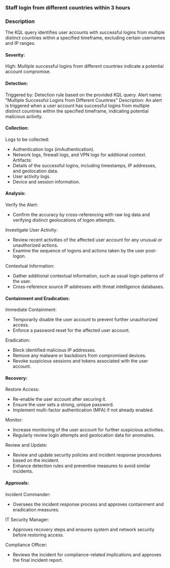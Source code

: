 ### Staff login from different countries within 3 hours

### Description
The KQL query identifies user accounts with successful logins from multiple distinct countries within a specified timeframe, excluding certain usernames and IP ranges.

#### Severity:
High: Multiple successful logins from different countries indicate a potential account compromise.

#### Detection:
Triggered by: Detection rule based on the provided KQL query.
Alert name: "Multiple Successful Logins from Different Countries"
Description: An alert is triggered when a user account has successful logins from multiple distinct countries within the specified timeframe, indicating potential malicious activity.

#### Collection:
Logs to be collected:
- Authentication logs (imAuthentication).
- Network logs, firewall logs, and VPN logs for additional context.
Artifacts:
- Details of the successful logins, including timestamps, IP addresses, and geolocation data.
- User activity logs.
- Device and session information.

#### Analysis:
Verify the Alert:
- Confirm the accuracy by cross-referencing with raw log data and verifying distinct geolocations of logon attempts.

Investigate User Activity:
- Review recent activities of the affected user account for any unusual or unauthorized actions.
- Examine the sequence of logons and actions taken by the user post-logon.

Contextual Information:
- Gather additional contextual information, such as usual login patterns of the user.
- Cross-reference source IP addresses with threat intelligence databases.

#### Containment and Eradication:
Immediate Containment:
- Temporarily disable the user account to prevent further unauthorized access.
- Enforce a password reset for the affected user account.

Eradication:
- Block identified malicious IP addresses.
- Remove any malware or backdoors from compromised devices.
- Revoke suspicious sessions and tokens associated with the user account.

#### Recovery:
Restore Access:
- Re-enable the user account after securing it.
- Ensure the user sets a strong, unique password.
- Implement multi-factor authentication (MFA) if not already enabled.

Monitor:
- Increase monitoring of the user account for further suspicious activities.
- Regularly review login attempts and geolocation data for anomalies.

Review and Update:
- Review and update security policies and incident response procedures based on the incident.
- Enhance detection rules and preventive measures to avoid similar incidents.

#### Approvals:
Incident Commander:
- Oversees the incident response process and approves containment and eradication measures.

IT Security Manager:
- Approves recovery steps and ensures system and network security before restoring access.

Compliance Officer:
- Reviews the incident for compliance-related implications and approves the final incident report.